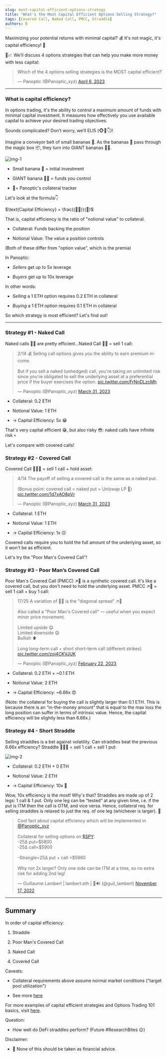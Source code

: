 ```yaml
---
slug: most-capital-efficient-options-strategy
title: "What's the Most Capital Efficient Options Selling Strategy?"
tags: [Covered Call, Naked Call, PMCC, Straddle]
authors: B
---
```

Maximizing your potential returns with minimal capital? 💰 It's not magic, it's capital efficiency! 🔮

💪📈 We’ll discuss 4 options strategies that can help you make more money with less capital:

<blockquote class="twitter-tweet" data-conversation="none"><p lang="en" dir="ltr">Which of the 4 options selling strategies is the MOST capital efficient?</p>&mdash; Panoptic (@Panoptic_xyz) <a href="https://twitter.com/Panoptic_xyz/status/1643767225642532864?ref_src=twsrc%5Etfw">April 6, 2023</a></blockquote> <script async src="https://platform.twitter.com/widgets.js" charset="utf-8"></script>

<!--truncate-->

----------

### What is capital efficiency?

In options trading, it's the ability to control a maximum amount of funds with minimal capital investment. It measures how effectively you use available capital to achieve your desired trading objectives.

Sounds complicated? Don’t worry, we’ll ELI5 (🐵👑👇)!

Imagine a conveyor belt of small bananas 🍌. As the bananas 🍌 pass through the magic box 📦, they turn into GIANT bananas 💉🍌.

![img-1](./img-1.gif)

-   Small banana 🍌 = initial investment
    
-   GIANT banana 💉🍌 = funds you control
    
-   💉= Panoptic's collateral tracker
    

Let's look at the formula👇
 
$\text{Capital Efficiency} = \frac{(💉🍌)}{🍌}$

That is, capital efficiency is the ratio of "notional value" to collateral.

-   Collateral: Funds backing the position
    
-   Notional Value: The value a position controls
    

(Both of these differ from "option value", which is the premia)

In Panoptic:

-   _Sellers_ get up to 5x leverage
    
-   _Buyers_ get up to 10x leverage
    

In other words:

-   _Selling_ a 1 ETH option requires 0.2 ETH in collateral
    
-   _Buying_ a 1 ETH option requires 0.1 ETH in collateral
    

So which strategy is most efficient? Let's find out!

----------

### Strategy #1 - Naked Call

Naked calls 🙈📞 are pretty efficient...Naked Call 🙈📞 = sell 1 call:

<blockquote class="twitter-tweet" data-conversation="none"><p lang="en" dir="ltr">2/14 💰 Selling call options gives you the ability to earn premium income.<br/><br/>But if you sell a naked (unhedged) call, you&#39;re taking on unlimited risk since you&#39;re obligated to sell the underlying asset at a preferential price if the buyer exercises the option. <a href="https://t.co/FrNnDLzcMh">pic.twitter.com/FrNnDLzcMh</a></p>&mdash; Panoptic (@Panoptic_xyz) <a href="https://twitter.com/Panoptic_xyz/status/1641834029581492225?ref_src=twsrc%5Etfw">March 31, 2023</a></blockquote> <script async src="https://platform.twitter.com/widgets.js" charset="utf-8"></script>

-   Collateral: 0.2 ETH
    
-   Notional Value: 1 ETH
    
-   → Capital Efficiency: 5x 😁
    

That's very capital efficient 😁, but also risky 😳: naked calls have infinite risk 💀

Let's compare with covered calls!

### Strategy #2 - Covered Call

Covered Call 🛌🏻📞 = sell 1 call + hold asset:

<blockquote class="twitter-tweet" data-conversation="none"><p lang="en" dir="ltr">4/14 The payoff of selling a covered call is the same as a naked put.<br/><br/>(Bonus point: covered call = naked put = Uniswap LP 🤯) <a href="https://t.co/1d7xAO8pVr">pic.twitter.com/1d7xAO8pVr</a></p>&mdash; Panoptic (@Panoptic_xyz) <a href="https://twitter.com/Panoptic_xyz/status/1641834042512543745?ref_src=twsrc%5Etfw">March 31, 2023</a></blockquote> <script async src="https://platform.twitter.com/widgets.js" charset="utf-8"></script>

-   Collateral: 1 ETH
    
-   Notional Value: 1 ETH
    
-   → Capital Efficiency: 1x 😔
    

Covered calls require you to hold the full amount of the underlying asset, so it won't be as efficient.

Let's try the "Poor Man's Covered Call"!

### Strategy #3 - Poor Man’s Covered Call

Poor Man's Covered Call (PMCC) ↗️🧈 is a synthetic covered call. It's like a covered call, but you don't need to hold the underlying asset. PMCC ↗️🧈 = sell 1 call + buy 1 call:

<blockquote class="twitter-tweet" data-conversation="none"><p lang="en" dir="ltr">17/25 A variation of 📅🧈 is the &quot;diagonal spread&quot; ↗️🧈<br/><br/>Also called a &quot;Poor Man&#39;s Covered call&quot; — useful when you expect minor price movement.<br/><br/>Limited upside 😋<br/>Limited downside 😋<br/>Bullish ⬆️<br/><br/>Long long-term call + short short-term call (different strikes) <a href="https://t.co/zoj4CKVJUK">pic.twitter.com/zoj4CKVJUK</a></p>&mdash; Panoptic (@Panoptic_xyz) <a href="https://twitter.com/Panoptic_xyz/status/1628530324262223872?ref_src=twsrc%5Etfw">February 22, 2023</a></blockquote> <script async src="https://platform.twitter.com/widgets.js" charset="utf-8"></script>

-   Collateral: 0.2 ETH + ~0.1 ETH
    
-   Notional Value: 2 ETH
    
-   → Capital Efficiency: ~6.66x 😍
    

(Note: the collateral for buying the call is slightly larger than 0.1 ETH. This is because there is an “in-the-money amount” that is equal to the max loss the long position can suffer in terms of intrinsic value. Hence, the capital efficiency will be slightly less than 6.66x.)

### Strategy #4 - Short Straddle

Selling straddles is a bet against volatility. Can straddles beat the previous 6.66x efficiency? Straddle 🤸🏽‍♂️ = sell 1 call + sell 1 put:

![img-2](./img-2.png)

-   Collateral: 0.2 ETH + 0 ETH
    
-   Notional Value: 2 ETH
    
-   → Capital Efficiency: 10x 🤪
    

Wow, 10x efficiency is the most! Why's that? Straddles are made up of 2 legs: 1 call & 1 put. Only one leg can be “tested” at any given time, i.e. if the put is ITM then the call is OTM, and vice versa. Hence, collateral req. for selling straddles is relaxed to just the req. of one leg (whichever is larger). 🤯

<blockquote class="twitter-tweet" data-conversation="none"><p lang="en" dir="ltr">Cool fact about capital efficiency which will be implemented in <a href="https://twitter.com/Panoptic_xyz?ref_src=twsrc%5Etfw">@Panoptic_xyz</a><br/><br/>Collateral for selling options on <a href="https://twitter.com/search?q=%24SPY&amp;src=ctag&amp;ref_src=twsrc%5Etfw">$SPY</a>: <br/>-25∆ put=$5800 <br/>-25∆ call=$5900<br/><br/>-Strangle=25∆ put + call =$5960<br/><br/>Why not 2x larger? Only one side can be ITM at a time, so no extra risk for adding 2nd leg!</p>&mdash; Guillaume Lambert | lambert.eth | 🦇🔊 (@guil_lambert) <a href="https://twitter.com/guil_lambert/status/1593370796650545153?ref_src=twsrc%5Etfw">November 17, 2022</a></blockquote> <script async src="https://platform.twitter.com/widgets.js" charset="utf-8"></script>

----------

## Summary

In order of capital efficiency:

1.  Straddle
    
2.  Poor Man's Covered Call
    
3.  Naked Call
    
4.  Covered Call
    

Caveats:

-   Collateral requirements above assume normal market conditions ("target pool utilization")
    
-   See more [here](https://panoptic.xyz/docs/panoptic-protocol/buying-power)
    

For more examples of capital efficient strategies and Options Trading 101 basics, visit [here](https://panoptic.xyz/docs/trading/capital-efficiency).

Question:

-   How well do DeFi straddles perform? (Future #ResearchBites 😉)
    

Disclaimer:

-   📢 None of this should be taken as financial advice.